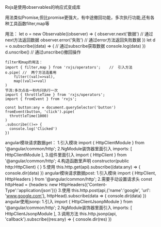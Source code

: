 Rxjs是使用observables的响应式变成库

用法类似Promise,但比promise更强大，有中途撤回功能，多次执行功能,还有各种工具函数filter,map等

用法：
    let o = new Observable((observer) => {
        observer.next('数据')   //  通过next方法返回数据
        observer.error('失败')  //  通过error方法返回失败数据
    })
    let d = o.subscribe((data) => { //  通过subscribe获取数据
        console.log(data)
    })
    d.unscribe()    //  通过unscribe()撤回操作

    filter和map的用法：
    import { filter,map } from 'rxjs/operators';    //  引入方法
    o.pipe( //  两个方法连着用
        filter((val)=>val),
        map((val)=>val)
    )
    节流:多次点击一秒内只执行一次
    import { throttleTime } from 'rxjs/operators';
    import { fromEvent } from 'rxjs';
    
    const button:any = document.querySelector('button')
    fromEvent(button, 'click').pipe(
      throttleTime(1000)
    )
    .subscribe(()=> {
      console.log('Clicked')
    })


angular模块请求数据get：
  1.引入模块
  import { HttpClientModule } from '@angular/common/http';
  2.NgModule装饰器里面引入
    imports: [
      HttpClientModule
    ],
  3.组件里面引入
    import { HttpClient } from '@angular/common/http';
  4.构造函数里声明
    constructor(public http:HttpClient) { }
  5.使用
    this.http.get(api).subscribe((data:any) => {
      console.dir(data)
    })
angular模块请求数据post:
  1.引入模块
  import { HttpClient, HttpHeaders } from '@angular/common/http';
  2.需要手动设置请求头
    const httpHead = {headers: new HttpHeaders({'Content-Type':'application/json'})}
  3.使用
    this.http.post(api,{'name':'google', 'url': 'www.google.com'}, httpHead).subscribe(data => {
      console.dir(data)
    })
angular使用jsonp:
  1.引入
    import { HttpClientJsonpModule } from '@angular/common/http';
  2.NgModule装饰器里面引入
    imports: [
      HttpClientJsonpModule
    ],
  3.调用方法
    this.http.jsonp(api, 'callback').subscribe((res:any) => {
      console.dir(res)
    })